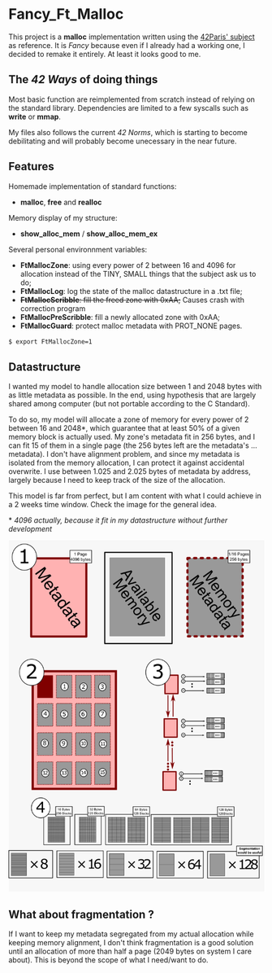 # Fancy_Ft_Malloc

This project is a **malloc** implementation written using the [42Paris' subject](https://github.com/AugustinLopez/Fancy_Ft_Malloc/blob/main/resources/en_subject_malloc.pdf) as reference. It is *Fancy* because even if I already had a working one, I decided to remake it entirely. At least it looks good to me.


## The *42 Ways* of doing things
Most basic function are reimplemented from scratch instead of relying on the standard library. Dependencies are limited to a few syscalls such as **write** or **mmap**.

My files also follows the current *42 Norms*, which is starting to become debilitating and will probably become unecessary in the near future.

## Features
Homemade implementation of standard functions:
- **malloc**, **free** and **realloc**

Memory display of my structure:
- **show_alloc_mem** / **show_alloc_mem_ex**

Several personal environnment variables: 
- **FtMallocZone**: using every power of 2 between 16 and 4096 for allocation instead of the TINY, SMALL things that the subject ask us to do;
- **FtMallocLog**: log the state of the malloc datastructure in a .txt file;
- ~~**FtMallocScribble**: fill the freed zone with 0xAA;~~ Causes crash with correction program
- **FtMallocPreScribble**: fill a newly allocated zone with 0xAA;
- **FtMallocGuard**: protect malloc metadata with PROT_NONE pages.
```sh
$ export FtMallocZone=1
```
## Datastructure

I wanted my model to handle allocation size between 1 and 2048 bytes with as little metadata as possible. In the end, using hypothesis that are largely shared among computer (but not portable according to the C Standard). 

To do so, my model will allocate a zone of memory for every power of 2 between 16 and 2048*, which guarantee that at least 50% of a given memory block is actually used. My zone's metadata fit in 256 bytes, and I can fit 15 of them in a single page (the 256 bytes left are the metadata's ... metadata). I don't have alignment problem, and since my metadata is isolated from the memory allocation, I can protect it against accidental overwrite. I use between 1.025 and 2.025 bytes of metadata by address, largely because I need to keep track of the size of the allocation.

This model is far from perfect, but I am content with what I could achieve in a 2 weeks time window. Check the image for the general idea.

\* *4096 actually, because it fit in my datastructure without further development*

![My malloc datastructure](https://github.com/AugustinLopez/Fancy_Ft_Malloc/blob/main/resources/malloc_graph.png)

## What about fragmentation ?

If I want to keep my metadata segregated from my actual allocation while keeping memory alignment, I don't think fragmentation is a good solution until an allocation of more than half a page (2049 bytes on system I care about). This is beyond the scope of what I need/want to do.
